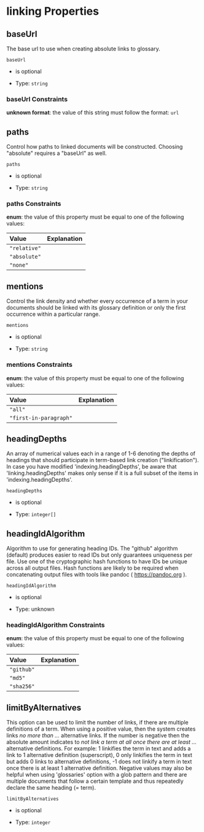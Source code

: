 # linking Properties



## baseUrl

The base url to use when creating absolute links to glossary.

`baseUrl`

*   is optional

*   Type: `string`

### baseUrl Constraints

**unknown format**: the value of this string must follow the format: `url`

## paths

Control how paths to linked documents will be constructed. Choosing "absolute" requires a "baseUrl" as well.

`paths`

*   is optional

*   Type: `string`

### paths Constraints

**enum**: the value of this property must be equal to one of the following values:

| Value        | Explanation |
| :----------- | :---------- |
| `"relative"` |             |
| `"absolute"` |             |
| `"none"`     |             |

## mentions

Control the link density and whether every occurrence of a term in your documents should be linked with its glossary definition or only the first occurrence within a particular range.

`mentions`

*   is optional

*   Type: `string`

### mentions Constraints

**enum**: the value of this property must be equal to one of the following values:

| Value                  | Explanation |
| :--------------------- | :---------- |
| `"all"`                |             |
| `"first-in-paragraph"` |             |

## headingDepths

An array of numerical values each in a range of 1-6 denoting the depths of headings that should participate in term-based link creation ("linkification"). In case you have modified 'indexing.headingDepths', be aware that 'linking.headingDepths' makes only sense if it is a full subset of the items in 'indexing.headingDepths'.

`headingDepths`

*   is optional

*   Type: `integer[]`

## headingIdAlgorithm

Algorithm to use for generating heading IDs. The "github" algorithm (default) produces easier to read IDs but only guarantees uniqueness per file. Use one of the cryptographic hash functions to have IDs be unique across all output files. Hash functions are likely to be required when concatenating output files with tools like pandoc ( <https://pandoc.org> ).

`headingIdAlgorithm`

*   is optional

*   Type: unknown

### headingIdAlgorithm Constraints

**enum**: the value of this property must be equal to one of the following values:

| Value      | Explanation |
| :--------- | :---------- |
| `"github"` |             |
| `"md5"`    |             |
| `"sha256"` |             |

## limitByAlternatives

This option can be used to limit the number of links, if there are multiple definitions of a term. When using a positive value, then the system creates links *no more than ...* alternative links. If the number is negative then the absolute amount indicates to *not link a term at all once there are at least ...* alternative definitions. For example:
1 linkifies the term in text and adds a link to 1 alternative definition (superscript),
0 only linkifies the term in text but adds 0 links to alternative definitions,
\-1 does not linkify a term in text once there is at least 1 alternative definition.
Negative values may also be helpful when using 'glossaries' option with a glob pattern and there are multiple documents that follow a certain template and thus repeatedly declare the same heading (= term).

`limitByAlternatives`

*   is optional

*   Type: `integer`
